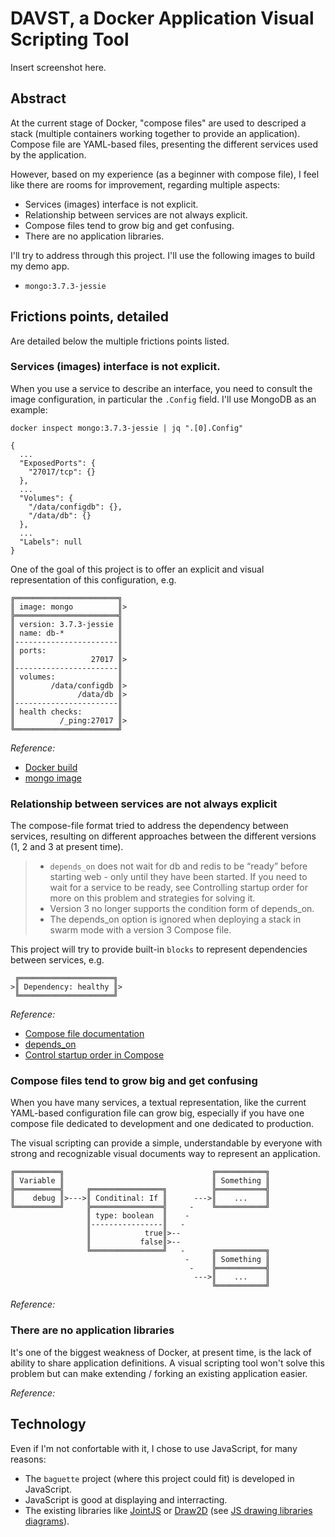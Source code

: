 # DAVST, a Docker Application Visual Scripting Tool

Insert screenshot here.

## Abstract

At the current stage of Docker, "compose files" are used to descriped a stack (multiple containers working together to provide an application). Compose file are YAML-based files, presenting the different services used by the application.

However, based on my experience (as a beginner with compose file), I feel like there are rooms for improvement, regarding multiple aspects:

- Services (images) interface is not explicit.
- Relationship between services are not always explicit.
- Compose files tend to grow big and get confusing.
- There are no application libraries.

I'll try to address through this project. I'll use the following images to build my demo app.

- `mongo:3.7.3-jessie`

## Frictions points, detailed

Are detailed below the multiple frictions points listed.

### Services (images) interface is not explicit.

When you use a service to describe an interface, you need to consult the image configuration, in particular the `.Config` field. I'll use MongoDB as an example:

`docker inspect mongo:3.7.3-jessie | jq ".[0].Config"`

```
{
  ...
  "ExposedPorts": {
    "27017/tcp": {}
  },
  ...
  "Volumes": {
    "/data/configdb": {},
    "/data/db": {}
  },
  ...
  "Labels": null
}
```

One of the goal of this project is to offer an explicit and visual representation of this configuration, e.g.

```
╔═══════════════════════╗
║ image: mongo          ║>
╠═══════════════════════╣
║ version: 3.7.3-jessie ║
║ name: db-*            ║
║-----------------------║
║ ports:                ║
║                 27017 ║>
║-----------------------║
║ volumes:              ║
║        /data/configdb ║>
║              /data/db ║>
║-----------------------║
║ health checks:        ║
║          /_ping:27017 ║>
╚═══════════════════════╝
```

_Reference:_
- [Docker build](https://docs.docker.com/engine/reference/builder)
- [mongo image](https://hub.docker.com/_/mongo/)

### Relationship between services are not always explicit

The compose-file format tried to address the dependency between services, resulting on different approaches between the different versions (1, 2 and 3 at present time).

> - `depends_on` does not wait for db and redis to be “ready” before starting web - only until they have been started. If you need to wait for a service to be ready, see Controlling startup order for more on this problem and strategies for solving it.
> - Version 3 no longer supports the condition form of depends_on.
> - The depends_on option is ignored when deploying a stack in swarm mode with a version 3 Compose file.

This project will try to provide built-in `blocks` to represent dependencies between services, e.g.

```
 ╔═════════════════════╗
>║ Dependency: healthy ║>
 ╚═════════════════════╝
```

_Reference:_

- [Compose file documentation](https://docs.docker.com/compose/compose-file)
- [depends_on](https://docs.docker.com/compose/compose-file/#depends_on)
- [Control startup order in Compose](https://docs.docker.com/compose/startup-order)


### Compose files tend to grow big and get confusing

When you have many services, a textual representation, like the current YAML-based configuration file can grow big, especially if you have one compose file dedicated to development and one dedicated to production.

The visual scripting can provide a simple, understandable by everyone with strong and recognizable visual documents way to represent an application.


```
╔══════════╗                                 ╔═══════════╗
║ Variable ║                                 ║ Something ║
╠══════════╣     ╔════════════════╗          ╠═══════════╣
║    debug ║>--->║ Conditinal: If ║      --->║    ...    ║
╚══════════╝     ╠════════════════╣     -    ╚═══════════╝
                 ║ type: boolean  ║    -
                 ║----------------║   -
                 ║            true║>--
                 ║           false║>--
                 ╚════════════════╝   -      ╔═══════════╗
                                       -     ║ Something ║
                                        -    ╠═══════════╣
                                         --->║    ...    ║
                                             ╚═══════════╝
```

_Reference:_

### There are no application libraries

It's one of the biggest weakness of Docker, at present time, is the lack of ability to share application definitions. A visual scripting tool won't solve this problem but can make extending / forking an existing application easier.

_Reference:_

## Technology

Even if I'm not confortable with it, I chose to use JavaScript, for many reasons:

- The `baguette` project (where this project could fit) is developed in JavaScript.
- JavaScript is good at displaying and interracting.
- The existing libraries like [JointJS](https://jointjs.com) or [Draw2D](http://www.draw2d.org/draw2d) (see [JS drawing libraries diagrams](https://modeling-languages.com/javascript-drawing-libraries-diagrams)).
